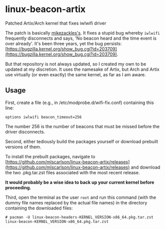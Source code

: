# linux-beacon-artix
Patched Artix/Arch kernel that fixes iwlwifi driver

The patch is basically [mikezackles's](https://github.com/mikezackles/linux-beacon-pkgbuild). It fixes a stupid bug whereby `iwlwifi` frequently disconnects and says, 'No beacon heard and the time event is over already'. It's been three years, yet the bug persists: [https://bugzilla.kernel.org/show_bug.cgi?id=203709](https://bugzilla.kernel.org/show_bug.cgi?id=203709).

But that repository is not always updated, so I created my own to be updated at my discretion. It uses the namesake of Artix, but Arch and Artix use virtually (or even exactly) the same kernel, as far as I am aware.

## Usage
First, create a file (e.g., in /etc/modprobe.d/wifi-fix.conf) containing this line:

```
options iwlwifi beacon_timeout=256
```

The number 256 is the number of beacons that must be missed before the driver disconnects.

Second, either tediously build the packages yourself or download prebuilt versions of them.

To install the prebuilt packages, navigate to [https://github.com/mlscarlson/linux-beacon-artix/releases](https://github.com/mlscarlson/linux-beacon-artix/releases) and download the two .pkg.tar.zst files associated with the most recent release.

**It would probably be a wise idea to back up your current kernel before proceeding.**

Third, open the terminal as the user `root` and run this command (with the dummy file names replaced by the actual file names) in the directory containing the downloaded files:

```shell
# pacman -U linux-beacon-headers-KERNEL_VERSION-x86_64.pkg.tar.zst linux-beacon-KERNEL_VERSION-x86_64.pkg.tar.zst
```
